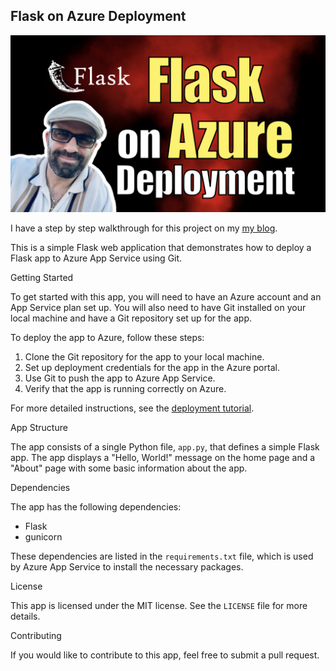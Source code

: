 ## Flask on Azure Deployment

[ ![Flask on Azure Deployment](./image.png)](https://kalbartal.net/flask-on-azure-deployment/)

I have a step by step walkthrough for this project on my [my blog](https://kalbartal.net/flask-on-azure-deployment/).

This is a simple Flask web application that demonstrates how to deploy a Flask app to Azure App Service using Git.

Getting Started

To get started with this app, you will need to have an Azure account and an App Service plan set up. You will also need to have Git installed on your local machine and have a Git repository set up for the app.

To deploy the app to Azure, follow these steps:

1. Clone the Git repository for the app to your local machine.
2. Set up deployment credentials for the app in the Azure portal.
3. Use Git to push the app to Azure App Service.
4. Verify that the app is running correctly on Azure.

For more detailed instructions, see the [deployment tutorial](https://kalbartal.net/flask-on-azure-deployment/).

App Structure

The app consists of a single Python file, `app.py`, that defines a simple Flask app. The app displays a "Hello, World!" message on the home page and a "About" page with some basic information about the app.

Dependencies

The app has the following dependencies:

- Flask
- gunicorn

These dependencies are listed in the `requirements.txt` file, which is used by Azure App Service to install the necessary packages.

License

This app is licensed under the MIT license. See the `LICENSE` file for more details.

Contributing

If you would like to contribute to this app, feel free to submit a pull request.